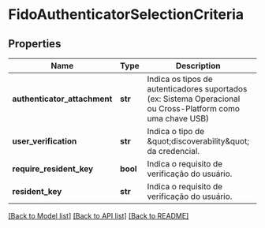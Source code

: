 # FidoAuthenticatorSelectionCriteria

## Properties
Name | Type | Description | Notes
------------ | ------------- | ------------- | -------------
**authenticator_attachment** | **str** | Indica os tipos de autenticadores suportados (ex: Sistema Operacional ou Cross-Platform como uma chave USB) | [optional] 
**user_verification** | **str** | Indica o tipo de \&quot;discoverability\&quot; da credencial. | [optional] 
**require_resident_key** | **bool** | Indica o requisito de verificação do usuário. | [optional] 
**resident_key** | **str** | Indica o requisito de verificação do usuário. | [optional] 

[[Back to Model list]](../README.md#documentation-for-models) [[Back to API list]](../README.md#documentation-for-api-endpoints) [[Back to README]](../README.md)

